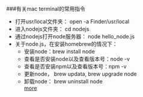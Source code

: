 ###有关mac terminal的常用指令

+   打开usr/local文件夹： open -a Finder/usr/local
+   进入nodejs文件夹： cd nodejs
+   通过nodejs打开node服务器： node hello_node.js
+   关于node.js，在安装homebrew的情况下：
       +  安装node：brew install node
       +  查看是否安装node以及查看版本号：node -v
       +  查看是否安装npm以及查看版本号：npm -v 
       +  更新node， brew updata,  brew upgrade node
       +  卸载node：  brew uninstall node <br>
       [more](http://blog.teamtreehouse.com/install-node-js-npm-mac)
        
